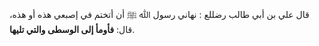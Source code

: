 قال علي بن أبي طالب رضللع : نهاني رسول ﷲ ﷺ أن أتختم في إصبعي هذه أو هذه، قال: **فأومأ إلى الوسطى والتي تليها**.